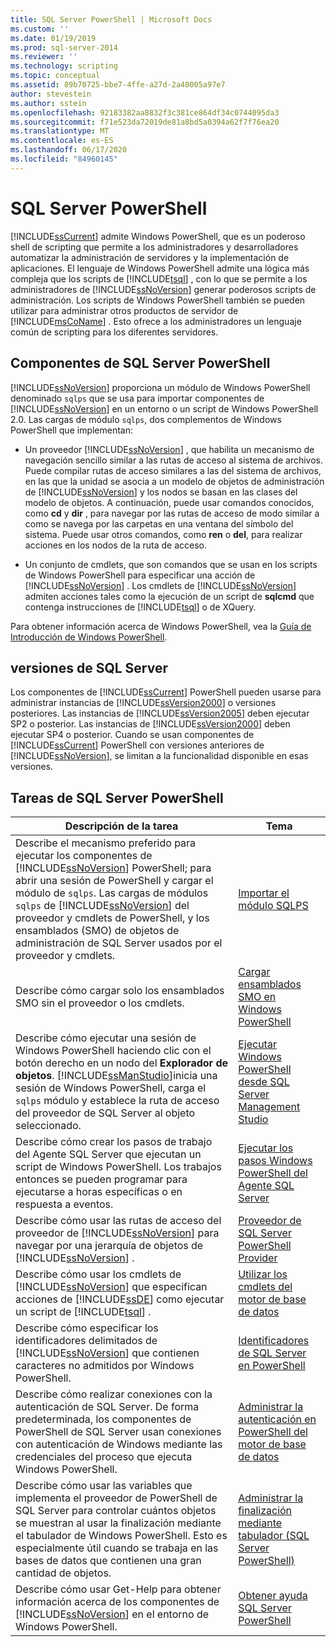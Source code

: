 ```yaml
---
title: SQL Server PowerShell | Microsoft Docs
ms.custom: ''
ms.date: 01/19/2019
ms.prod: sql-server-2014
ms.reviewer: ''
ms.technology: scripting
ms.topic: conceptual
ms.assetid: 89b70725-bbe7-4ffe-a27d-2a40005a97e7
author: stevestein
ms.author: sstein
ms.openlocfilehash: 92183382aa8832f3c381ce864df34c0744095da3
ms.sourcegitcommit: f71e523da72019de81a8bd5a0394a62f7f76ea20
ms.translationtype: MT
ms.contentlocale: es-ES
ms.lasthandoff: 06/17/2020
ms.locfileid: "84960145"
---
```

# <a name="sql-server-powershell"></a>SQL Server PowerShell
  [!INCLUDE[ssCurrent](../includes/sscurrent-md.md)] admite Windows PowerShell, que es un poderoso shell de scripting que permite a los administradores y desarrolladores automatizar la administración de servidores y la implementación de aplicaciones. El lenguaje de Windows PowerShell admite una lógica más compleja que los scripts de [!INCLUDE[tsql](../includes/tsql-md.md)] , con lo que se permite a los administradores de [!INCLUDE[ssNoVersion](../includes/ssnoversion-md.md)] generar poderosos scripts de administración. Los scripts de Windows PowerShell también se pueden utilizar para administrar otros productos de servidor de [!INCLUDE[msCoName](../includes/msconame-md.md)] . Esto ofrece a los administradores un lenguaje común de scripting para los diferentes servidores.  
  
## <a name="sql-server-powershell-components"></a>Componentes de SQL Server PowerShell  
 [!INCLUDE[ssNoVersion](../includes/ssnoversion-md.md)] proporciona un módulo de Windows PowerShell denominado `sqlps` que se usa para importar componentes de [!INCLUDE[ssNoVersion](../includes/ssnoversion-md.md)] en un entorno o un script de Windows PowerShell 2.0. Las cargas de módulo `sqlps`, dos complementos de Windows PowerShell que implementan:  
  
-   Un proveedor [!INCLUDE[ssNoVersion](../includes/ssnoversion-md.md)] , que habilita un mecanismo de navegación sencillo similar a las rutas de acceso al sistema de archivos. Puede compilar rutas de acceso similares a las del sistema de archivos, en las que la unidad se asocia a un modelo de objetos de administración de [!INCLUDE[ssNoVersion](../includes/ssnoversion-md.md)] y los nodos se basan en las clases del modelo de objetos. A continuación, puede usar comandos conocidos, como **cd** y **dir** , para navegar por las rutas de acceso de modo similar a como se navega por las carpetas en una ventana del símbolo del sistema. Puede usar otros comandos, como **ren** o **del**, para realizar acciones en los nodos de la ruta de acceso.  
  
-   Un conjunto de cmdlets, que son comandos que se usan en los scripts de Windows PowerShell para especificar una acción de [!INCLUDE[ssNoVersion](../includes/ssnoversion-md.md)] . Los cmdlets de [!INCLUDE[ssNoVersion](../includes/ssnoversion-md.md)] admiten acciones tales como la ejecución de un script de **sqlcmd** que contenga instrucciones de [!INCLUDE[tsql](../includes/tsql-md.md)] o de XQuery.  
  
 Para obtener información acerca de Windows PowerShell, vea la [Guía de Introducción de Windows PowerShell](https://msdn.microsoft.com/library/hh857337.aspx).  
  
## <a name="sql-server-versions"></a>versiones de SQL Server  
 Los componentes de [!INCLUDE[ssCurrent](../includes/sscurrent-md.md)] PowerShell pueden usarse para administrar instancias de [!INCLUDE[ssVersion2000](../includes/ssversion2000-md.md)] o versiones posteriores. Las instancias de [!INCLUDE[ssVersion2005](../includes/ssversion2005-md.md)] deben ejecutar SP2 o posterior. Las instancias de [!INCLUDE[ssVersion2000](../includes/ssversion2000-md.md)] deben ejecutar SP4 o posterior. Cuando se usan componentes de [!INCLUDE[ssCurrent](../includes/sscurrent-md.md)] PowerShell con versiones anteriores de [!INCLUDE[ssNoVersion](../includes/ssnoversion-md.md)], se limitan a la funcionalidad disponible en esas versiones.  
  
## <a name="sql-server-powershell-tasks"></a>Tareas de SQL Server PowerShell  
  
|Descripción de la tarea|Tema|  
|----------------------|-----------|  
|Describe el mecanismo preferido para ejecutar los componentes de [!INCLUDE[ssNoVersion](../includes/ssnoversion-md.md)] PowerShell; para abrir una sesión de PowerShell y cargar el módulo de `sqlps`. Las cargas de módulos `sqlps` de [!INCLUDE[ssNoVersion](../includes/ssnoversion-md.md)] del proveedor y cmdlets de PowerShell, y los ensamblados (SMO) de objetos de administración de SQL Server usados por el proveedor y cmdlets.|[Importar el módulo SQLPS](../database-engine/import-the-sqlps-module.md)|  
|Describe cómo cargar solo los ensamblados SMO sin el proveedor o los cmdlets.|[Cargar ensamblados SMO en Windows PowerShell](load-the-smo-assemblies-in-windows-powershell.md)|  
|Describe cómo ejecutar una sesión de Windows PowerShell haciendo clic con el botón derecho en un nodo del **Explorador de objetos**. [!INCLUDE[ssManStudio](../includes/ssmanstudio-md.md)]inicia una sesión de Windows PowerShell, carga el `sqlps` módulo y establece la ruta de acceso del proveedor de SQL Server al objeto seleccionado.|[Ejecutar Windows PowerShell desde SQL Server Management Studio](run-windows-powershell-from-sql-server-management-studio.md)|  
|Describe cómo crear los pasos de trabajo del Agente SQL Server que ejecutan un script de Windows PowerShell. Los trabajos entonces se pueden programar para ejecutarse a horas específicas o en respuesta a eventos.|[Ejecutar los pasos Windows PowerShell del Agente SQL Server](run-windows-powershell-steps-in-sql-server-agent.md)|  
|Describe cómo usar las rutas de acceso del proveedor de [!INCLUDE[ssNoVersion](../includes/ssnoversion-md.md)] para navegar por una jerarquía de objetos de [!INCLUDE[ssNoVersion](../includes/ssnoversion-md.md)] .|[Proveedor de SQL Server PowerShell Provider](sql-server-powershell-provider.md)|  
|Describe cómo usar los cmdlets de [!INCLUDE[ssNoVersion](../includes/ssnoversion-md.md)] que especifican acciones de [!INCLUDE[ssDE](../includes/ssde-md.md)] como ejecutar un script de [!INCLUDE[tsql](../includes/tsql-md.md)] .|[Utilizar los cmdlets del motor de base de datos](../database-engine/use-the-database-engine-cmdlets.md)|  
|Describe cómo especificar los identificadores delimitados de [!INCLUDE[ssNoVersion](../includes/ssnoversion-md.md)] que contienen caracteres no admitidos por Windows PowerShell.|[Identificadores de SQL Server en PowerShell](sql-server-identifiers-in-powershell.md)|  
|Describe cómo realizar conexiones con la autenticación de SQL Server. De forma predeterminada, los componentes de PowerShell de SQL Server usan conexiones con autenticación de Windows mediante las credenciales del proceso que ejecuta Windows PowerShell.|[Administrar la autenticación en PowerShell del motor de base de datos](manage-authentication-in-database-engine-powershell.md)|  
|Describe cómo usar las variables que implementa el proveedor de PowerShell de SQL Server para controlar cuántos objetos se muestran al usar la finalización mediante el tabulador de Windows PowerShell. Esto es especialmente útil cuando se trabaja en las bases de datos que contienen una gran cantidad de objetos.|[Administrar la finalización mediante tabulador &#40;SQL Server PowerShell&#41;](manage-tab-completion-sql-server-powershell.md)|  
|Describe cómo usar Get-Help para obtener información acerca de los componentes de [!INCLUDE[ssNoVersion](../includes/ssnoversion-md.md)] en el entorno de Windows PowerShell.|[Obtener ayuda SQL Server PowerShell](../database-engine/get-help-sql-server-powershell.md)|  
  
  
